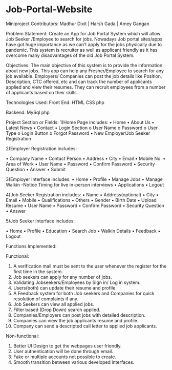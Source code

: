 # Job-Portal-Website
Miniproject
Contributors:
Madhur Dixit | Harsh Gada | Amey Gangan

Problem Statement:
Create an App for Job Portal System which will allow Job Seeker /Employee to search for jobs. Nowadays Job portal sites/apps have got huge importance as we can’t apply for the jobs physically due to pandemic. This system is recruiter as well as applicant friendly as it has overcome many disadvantages of the old Job Portal System.

Objectives:
The main objective of this system is to provide the information about new jobs. This app can help any Fresher/Employee to search for any job available. Employers/ Companies can post the job details like Position, Description, CTC offered, etc and can track the number of applicants applied and view their resumes. They can recruit employees from a number of applicants based on their skills.

Technologies Used:
Front End:
HTML
CSS
php

Backend:
MySql
php

Project Section or Fields:
1)Home Page includes:
•	Home
•	About Us
•	Latest News
•	Contact 
•	Login Section
o	User Name
o	Password
o	User Type
o	Login Button
o	Forgot Password
•	New Employer/Job Seeker Registration

2)Employer Registration includes:

•	Company Name
•	Contact Person
•	Address
•	City
•	Email
•	Mobile No.
•	Area of Work
•	User Name
•	Password
•	Confirm Password
•	Security Question
•	Answer
•	Submit

3)Employer Interface includes:
•	Home
•	Profile
•	Manage Jobs
•	Manage Walkin -Notice Timing for live in-person interviews
•	Applications
•	Logout


4)Job Seeker Registration includes:
•	Name
•	Address(optional)
•	City
•	Email
•	Mobile
•	Qualifications
•	Others
•	Gender
•	Birth Date
•	Upload Resume
•	User Name
•	Password
•	Confirm Password
•	Security Question
•	Answer

5)Job Seeker Interface includes:

•	Home
•	Profile
•	Education
•	Search Job
•	Walkin Details
•	Feedback
•	Logout

Functions Implemented:

Functional:
1. A verification mail must be sent to the user whenever the register for the first time in the system.
2. Job seekers can apply for any number of jobs.
3. Validating Jobseekers/Employees by Sign in/ Log in system.
4. Users(both) can update their resume and profile.
5. A Feedback system for both Job seekers and Companies for quick resolution of complaints if any.
6. Job Seekers can view all applied jobs.
7. Filter based (Drop Down) search applied.
8. Companies/Employers can post jobs with detailed description.
9. Companies can view the job applicants resume and profile.
10. Company can send a descripted call letter to applied job applicants.


Non-functional:
1. Better UI Design to get the webpages user friendly.
2. User authentication will be done through email.
3. Fake or multiple accounts not possible to create.
4. Smooth transition between various developed interfaces.





